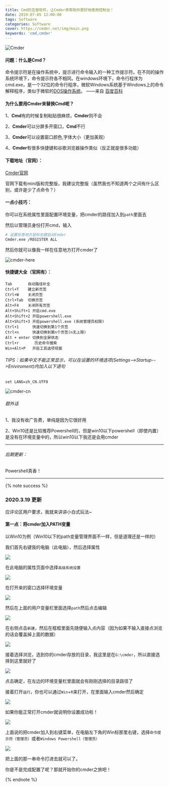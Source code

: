 ```yaml
---
title: Cmd的互替软件，让Cmder来帮助你更好地使用控制台！
date: 2019-07-05 12:00:00
tags: Software
categories: Software
cover: https://cmder.net/img/main.png
keywords: 'cmd,cmder'
---
```


![Cmder](https://cmder.net/img/main.png)

#### 问题：什么是Cmd？

命令提示符是在操作系统中，提示进行命令输入的一种工作提示符。在不同的操作系统环境下，命令提示符各不相同。在windows环境下，命令行程序为cmd.exe，是一个32位的命令行程序，微软Windows系统基于Windows上的命令解释程序，类似于微软的[DOS操作系统](https://baike.baidu.com/item/DOS操作系统)。  ——来自 [百度百科](https://baike.baidu.com/item/命令提示符)

#### 为什么要用Cmder来替换Cmd呢？

1、**Cmd**有的时候复制粘贴很麻烦，**Cmder**则不会

2、**Cmder**可以分屏多开窗口，**Cmd**不行

3、**Cmder**可以设置窗口颜色,字体大小（更加美观）

4、**Cmder**有很多快捷键和谷歌浏览器操作类似（反正就是很多功能）

#### 下载地址（官网）：

[Cmder官网](http://cmder.net/)

官网下载有mini版和完整版，我建议完整版（虽然我也不知道两个之间有什么区别，或许是少了点命令？）

#### 一点小技巧：

你可以在系统属性里面配置环境变量，把cmder的路径加入到``path``里面去

然后以管理员身份打开cmd，输入

```bash
# 设置任意地方鼠标右键启动Cmder
Cmder.exe /REGISTER ALL
```

然后你就可以像我一样在任意地方打开cmder了

![cmder-here](https://gamernotitle.coding.net/p/assets/d/assets/git/raw/master/cmder/cmder-here.png)

#### 快捷键大全（官网有）：

```
Tab       自动路径补全
Ctrl+T    建立新页签
Ctrl+W    关闭页签
Ctrl+Tab  切换页签
Alt+F4    关闭所有页签
Alt+Shift+1 开启cmd.exe
Alt+Shift+2 开启powershell.exe
Alt+Shift+3 开启powershell.exe (系统管理员权限)
Ctrl+1      快速切换到第1个页签
Ctrl+n      快速切换到第n个页签(n无上限)
Alt + enter 切换到全屏状态
Ctrl+r       历史命令搜索
Win+Alt+P   开启工具选项视窗
```

###### TIPS：如果中文不能正常显示，可以在设置的环境选项(Settings-->Startup-->Eniviroment)内加入以下语句

```basic
set LANG=zh_CN.UTF8 
```

![cmder-cn](https://gamernotitle.coding.net/p/assets/d/assets/git/raw/master/cmder/cmder-cn.png)



###### 题外话

1、我没有收广告费，单纯是因为它很好用

2、Win10还是比较推荐Powershell的，但是win10以下powershell（即使内置）是没有在环境变量中的，所以win10以下我还是会用cmder

---

###### 后期更新：

Powershell真香！

---

{% note success %}

### 2020.3.19 更新

应评论区用户要求，我就来讲讲小白式玩法~

#### 第一点：将cmder加入PATH变量

以Win10为例（Win10以下的path变量管理界面不一样，但是道理还是一样的）

我们首先右键我的电脑（此电脑），然后选择属性

![](https://cdnjsdelivr.bili33.workers.dev/gh/GamerNoTitle/Picture-repo-v1@cmder/img/cmder/This-Computer-Properties.png)

在此电脑的属性页面中选择``高级系统设置``

![](https://cdnjsdelivr.bili33.workers.dev/gh/GamerNoTitle/Picture-repo-v1@cmder/img/cmder/Properties-Settings.png)

在打开来的窗口选择环境变量

![](https://cdnjsdelivr.bili33.workers.dev/gh/GamerNoTitle/Picture-repo-v1@cmder/img/cmder/Settings-env.png)

然后在上面的用户变量栏里面选择``path``然后点击编辑

![](https://cdnjsdelivr.bili33.workers.dev/gh/GamerNoTitle/Picture-repo-v1@cmder/img/cmder/env-path.png)

在右侧点击``新建``，然后在框框里面先随便输入点内容（因为如果不输入直接点浏览的话会覆盖掉上面的数据）

![](https://cdnjsdelivr.bili33.workers.dev/gh/GamerNoTitle/Picture-repo-v1@cmder/img/cmder/path-new.png)

接着选择浏览，选到你的cmder存放的目录，我这里是在``G:\cmder``，所以直接选择到这里就好了

![](https://cdnjsdelivr.bili33.workers.dev/gh/GamerNoTitle/Picture-repo-v1@cmder/img/cmder/select-folder.png)

点击确定，在左边的环境变量栏里面就会有刚刚选择的目录路径了

接着打开``运行``，你也可以通过``Win``+``R``来打开，在里面输入cmder然后确定

![](https://cdnjsdelivr.bili33.workers.dev/gh/GamerNoTitle/Picture-repo-v1@cmder/img/cmder/run.png)

如果你能正常打开cmder就说明你设置成功啦！

![](https://cdnjsdelivr.bili33.workers.dev/gh/GamerNoTitle/Picture-repo-v1@cmder/img/cmder/cmder.png)

上面说的把cmder加入到右键菜单，在电脑左下角的Win标那里右键，选择``命令提示符（管理员）``或者``Windows Powershell（管理员）``

![](https://cdnjsdelivr.bili33.workers.dev/gh/GamerNoTitle/Picture-repo-v1@cmder/img/cmder/Powershell-run-as-admin.png)

把上面的那一串命令打进去就可以了。

你是不是完成配置了呢？那就开始你的cmder之旅吧！

{% endnote %}


